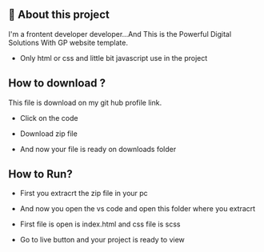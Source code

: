## 🚀 About this project
I'm a frontent developer developer...And This is the Powerful Digital Solutions With GP website template.

* Only html or css and little bit javascript use in the project


## How to download ?
This file is download on my git hub profile link.

* Click on the code 

* Download zip file

* And now your file is ready on downloads folder

## How to Run?
* First you extracrt the zip file in your pc

* And now you open the vs code and open this folder where you extracrt

* First file is open is index.html and css file is scss

* Go to live button and your project is  ready to view
